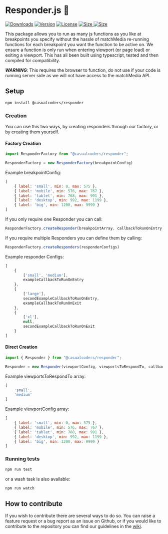 # Responder.js 🚀
<p>
  <a href="https://npmcharts.com/compare/@casualcoders/responder?minimal=true"><img src="https://img.shields.io/npm/dm/@casualcoders/responder?style=plastic" alt="Downloads"></a>
  <a href="https://www.npmjs.com/package/@casualcoders/responder"><img src="https://img.shields.io/npm/v/@casualcoders/responder?style=plastic" alt="Version"></a>
  <a href="https://github.com/casualcoders/responder/blob/master/license.txt"><img src="https://img.shields.io/github/license/casualcoders/responder?style=plastic" alt="License"></a>
  <a href="https://bundlephobia.com/result?p=@casualcoders/responde">
    <img src="https://img.shields.io/bundlephobia/minzip/@casualcoders/responder?style=plastic" alt="Size">
    <img src="https://img.shields.io/bundlephobia/min/@casualcoders/responder?style=plastic" alt="Size">
  </a>
</p>

This package allows you to run as many js functions as you like at breakpoints you specify without the hassle of matchMedia re-running functions for each breakpoint you want the function to be active on. We ensure a function is only run when entering viewport (or page load) or exiting a viewport. This has all been built using typescript, tested and then compiled for compatibility.

**_WARNING_**: This requires the browser to function, do not use if your code is running server side as we will not have access to the matchMedia API.

## Setup

```bash
npm install @casualcoders/responder
```

### Creation

You can use this two ways, by creating responders through our factory, or by creating them yourself.

#### Factory Creation

```javascript
import ResponderFactory from "@casualcoders/responder";

ResponderFactory = new ResponderFactory(breakpointConfig)
```

Example breakpointConfig:

```javascript
[
    { label: 'small', min: 0, max: 575 },
    { label: 'mobile', min: 576, max: 767 },
    { label: 'tablet', min: 768, max: 991 },
    { label: 'desktop', min: 992, max: 1199 },
    { label: 'big', min: 1200, max: 9999 }
]
```

If you only require one Responder you can call:

```javascript
ResponderFactory.createResponder(breakpointArray, callbackToRunOnEntry, callbackToRunOnExit)
```

If you require multiple Responders you can define them by calling:

```javascript
ResponderFactory.createResponders(responderConfigs)
```

Example responder Configs:

```javascript
[
    {
        ['small', 'medium'],
        exampleCallbackToRunOnEntry
    },
    {
        ['large'],
        secondExampleCallbackToRunOnEntry,
        exampleCallbackToRunOnExit
    },
    {
        ['xl'],
        null,
        secondExampleCallbackToRunOnExit
    }
]
```

#### Direct Creation

```javascript
import { Responder } from "@casualcoders/responder";

Responder = new Responder(viewportConfig, viewportsToRespondTo, callbackToRunOnEntry, callbackToRunOnExit)
```

Example viewportsToRespondTo array:

```javascript
[
    'small',
    'medium'
]
```

Example viewportConfig array:

```javascript
[
    { label: 'small', min: 0, max: 575 },
    { label: 'mobile', min: 576, max: 767 },
    { label: 'tablet', min: 768, max: 991 },
    { label: 'desktop', min: 992, max: 1199 },
    { label: 'big', min: 1200, max: 9999 }
]
```

### Running tests

```bash
npm run test
```

or a wash task is also available:

```bash
npm run watch
```

## How to contribute

If you wish to contribute there are several ways to do so. You can raise a feature request or a bug report as an issue on Github, or if you would like to contribute to the repository you can find our guidelines in the [wiki](https://github.com/casualcoders/responder/wiki/how-to-contribute).
